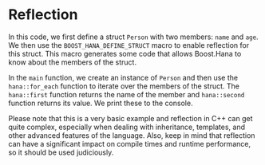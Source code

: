 # Reflection
In this code, we first define a struct `Person` with two members: `name` and `age`. We then use the `BOOST_HANA_DEFINE_STRUCT` macro to enable reflection for this struct. This macro generates some code that allows Boost.Hana to know about the members of the struct.

In the `main` function, we create an instance of `Person` and then use the `hana::for_each` function to iterate over the members of the struct. The `hana::first` function returns the name of the member and `hana::second` function returns its value. We print these to the console.

Please note that this is a very basic example and reflection in C++ can get quite complex, especially when dealing with inheritance, templates, and other advanced features of the language. Also, keep in mind that reflection can have a significant impact on compile times and runtime performance, so it should be used judiciously.